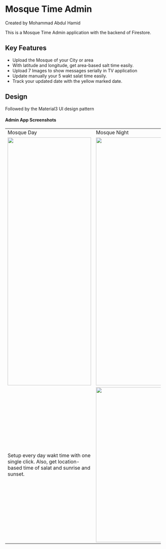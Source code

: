 # Mosque Time Admin
Created by Mohammad Abdul Hamid

This is a Mosque Time Admin application with the backend of Firestore.

## Key Features
- Upload the Mosque of your City or area
- With latitude and longitude, get area-based salt time easily. 
- Upload 7 Images to show messages serially in TV application
- Update manually your 5 wakt salat time easily. 
- Track your updated date with the yellow marked date.

## Design
Followed by the Material3 UI design pattern
#### Admin App Screenshots

<table>
  <tr>
    <td>Mosque Day</td>
     <td>Mosque Night</td>
     <td>Update Mosque</td>
  </tr>
  <tr>
    <td><img src="https://github.com/user-attachments/assets/25faeb88-76e8-4d46-b36c-1eaa1ffc7689" width=270 height=800></td>
    <td><img src="https://github.com/user-attachments/assets/7c6015d8-7f5e-47ee-95a5-4b1beff21e56" width=270 height=800></td>
    <td><img src="https://github.com/user-attachments/assets/3e84882f-fcec-4177-a773-7e89ec3e6c28" width=270 height=800></td>
  </tr>

  
  <tr>
    <td>Setup every day wakt time with one single click. Also, get location-based time of salat and sunrise and sunset.</td>
    <td><img src="https://github.com/user-attachments/assets/127599b5-536f-41e9-9c0d-66f6cabee428" width=270 height=500></td>
  </tr>
 </table>
